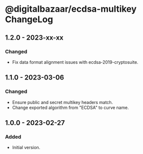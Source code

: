 # @digitalbazaar/ecdsa-multikey ChangeLog

## 1.2.0 - 2023-xx-xx

### Changed
- Fix data format alignment issues with ecdsa-2019-cryptosuite.

## 1.1.0 - 2023-03-06

### Changed
- Ensure public and secret multikey headers match.
- Change exported algorithm from "ECDSA" to curve name.

## 1.0.0 - 2023-02-27

### Added
- Initial version.
